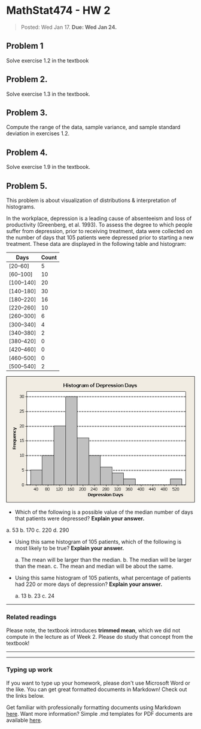 # MathStat474 - HW 2 

> Posted: Wed Jan 17. **Due: Wed Jan 24.** 


## Problem 1

 Solve exercise 1.2 in the textbook

## Problem 2.

Solve exercise 1.3 in the textbook. 

## Problem 3. 

Compute the range of the data, sample variance, and sample standard deviation in exercises 1.2. 

## Problem 4.

Solve exercise 1.9 in the textbook. 

## Problem 5. 

This problem is about visualization of distributions & interpretation of histograms.

In the workplace, depression is a leading cause of absenteeism and loss of productivity (Greenberg, et al. 1993). To assess the degree to which people suffer from depression, prior to receiving treatment, data were collected on the number of days that 105 patients were depressed prior to starting a new treatment. These data are displayed in the following table and histogram:



|Days|Count| 
|-----------|----|
| [20–60]   | 5  |   
| [60–100]  | 10 |   
| [100–140] | 20 |   
| [140–180] | 30 |   
| [180–220] | 16 |   
| [220–260] | 10 |   
| [260–300] | 6  |   
| [300–340] | 4  |   
| [340–380] | 2  |  
| [380–420] | 0  |   
| [420–460] | 0  |   
| [460–500] | 0  |   
| [500–540] | 2  |   

![](hw2-dep_histogram.png) 

*  Which of the following is a possible value of the median number of days that patients were depressed? **Explain your answer.** 
  
  a. 53
  b. 170
  c. 220
  d. 290 
  
* Using this same histogram of 105 patients, which of the following is most likely to be true? **Explain your answer.** 
  
  a. The mean will be larger than the median.
  b. The median will be larger than the mean.
  c. The mean and median will be about the same.

* Using this same histogram of 105 patients, what percentage of patients had 220 or more days of depression? **Explain your answer.** 
  
  a. 13
  b. 23
  c. 24
  
---


### Related readings

Please note, the textbook introduces **trimmed mean**, which we did not compute in the lecture as of Week 2. Please do study that concept from the textbook! 

---

---

### Typing up work 

If you want to type up your homework, please don't use Microsoft Word or the like. You can get great formatted documents in Markdown! Check out the links below. 

Get familiar with professionally formatting documents using Markdown [here](https://sondzus.github.io/MathStat474/DocumentFormattingGuidelines.html). 
Want more information? Simple .md templates for PDF documents are available [here](https://sondzus.github.io/MathStat474/DocumentFormattingGuidelines.html). 

